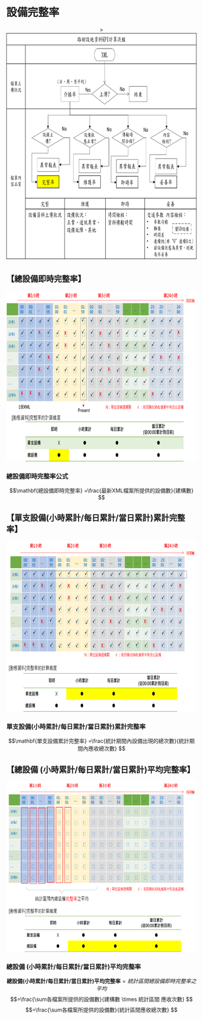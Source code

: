 # 設備完整率




     

   <div align=center>><img src="https://github.com/trafficmotc/UploadInformation/blob/master/KPI/KPI計算流程之完整率.png" width="800" height="600" /></div>

     
  
     



## 【總設備即時完整率】

  
   <div align=center><img src="https://github.com/trafficmotc/UploadInformation/blob/master/KPI/總設備即時完整率.png" width="800" height="450" /></div>

     
     
     
### 總設備即時完整率公式


$$\mathbf{總設備即時完整率} =\frac{最新XML檔案所提供的設備數}{建構數} $$





## 【單支設備(小時累計/每日累計/當日累計)累計完整率】


  <div align=center><img src="https://github.com/trafficmotc/UploadInformation/blob/master/KPI/單支設備完整率.png" width="800" height="450" /></div>





### 單支設備(小時累計/每日累計/當日累計)累計完整率

 $$\mathbf{單支設備累計完整率} =\frac{統計期間內設備出現的總次數}{統計期間內應收總次數} $$





<p>

## 【總設備 (小時累計/每日累計/當日累計)平均完整率】


  
   <div align=center><img src="https://github.com/trafficmotc/UploadInformation/blob/master/KPI/總設備平均完整率.png" width="800" height="450" /></div>


### 總設備 (小時累計/每日累計/當日累計)平均完整率

 $$\mathbf{總設備 (小時累計/每日累計/當日累計)平均完整率} =統計區間總設備即時完整率之平均$$
 $$=\frac{\sum各檔案所提供的設備數}{建構數 \times 統計區間 應收次數} $$
 $$=\frac{\sum各檔案所提供的設備數}{統計區間應收總次數} $$</p>
 

